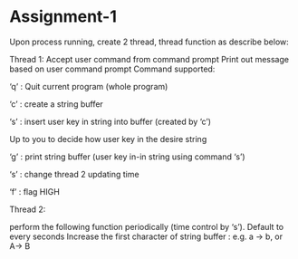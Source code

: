 # Assignment-1

Upon process running, create 2 thread, thread function as describe below:

Thread 1:
Accept user command from command prompt
Print out message based on user command prompt
Command supported:

‘q’ : Quit current program (whole program)

‘c’ : create a string buffer

‘s’ : insert user key in string into buffer (created by ‘c’)

Up to you to decide how user key in the desire string

‘g’ : print string buffer (user key in-in string using command ‘s’)

‘s’ : change thread 2 updating time

‘f’ : flag HIGH

Thread 2:

perform the following function periodically (time control by ‘s’). Default to every seconds
Increase the first character of string buffer : e.g. a → b, or A→ B
